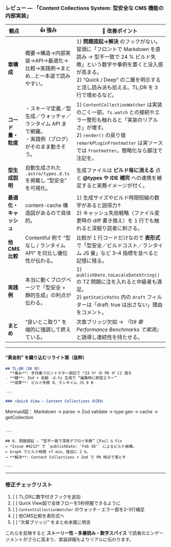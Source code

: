 ### レビュー ― 「Content Collections System: 型安全な CMS 機能の内部実装」

| 観点            | 👍 強み                                                    | 🔧 改善ポイント                                                                                                                                                         |
| ------------- | -------------------------------------------------------- | ----------------------------------------------------------------------------------------------------------------------------------------------------------------- |
| **章構成**       | 概要→構造→内部実装→API→最適化→比較→実践例→まとめ…と一本道で読みやすい。                | 1) **問題提起→解決** のフックがない。冒頭に「フロントで Markdown を直読み → 型不一致で 24 % ビルド失敗」という数字や事例を置くと没入感が高まる。<br>2) “Quick / Deep” の二層を明示すると流し読み派も拾える。TL;DR を 3 行で埋めるなど。                 |
| **コード量・粒度**   | ・スキーマ定義／型生成／ウォッチャ／ランタイム API まで網羅。<br>・実践例（ブログ）がそのまま動きそう。 | 1) `ContentCollectionWatcher` は実装のごく一部。`fs.watch` との接続やエラー整形も触れると「実装のリアルさ」が増す。<br>2) `render()` の戻り値 `remarkPluginFrontmatter` は実ソースでは `frontmatter`。簡略化なら脚注で注記を。 |
| **型生成説明**     | 自動生成された `.astro/types.d.ts` を掲載し “型安全” を可視化。             | 生成ファイルは **ビルド毎に消える** 点と **@types や IDE 補完** への連携を補足すると実務イメージが付く。                                                                                                  |
| **最適化・キャッシュ** | content-cache 構造図があるので具体的。                               | 1) 生成サイズやビルド時間短縮の数字があると説得力↑<br>2) キャッシュ失効戦略（ファイル変更時の diff 書き換え）を 1 行でも触れると深掘り読者に刺さる。                                                                              |
| **他 CMS 比較**  | Contentful 例で “型なし / ランタイムAPI” を対比し優位性が伝わる。              | 比較が 1 行コードだけなので **表形式** で「型安全／ビルドコスト／ランタイム JS 量」など 3–4 指標を並べると記憶に残る。                                                                                              |
| **実践例**       | 本当に動くブログページで「型安全 + 静的生成」の利点が伝わる。                         | 1) `publishDate.toLocaleDateString()` の TZ 問題に注を入れると中級者も満足。<br>2) `getStaticPaths` 内の `draft` フィルターは「draft: true は出さない」理由をコメント。                                   |
| **まとめ**       | “良いとこ取り” を端的に強調して終えている。                                  | 次章ブリッジ欠如 → *「09 章 Performance Benchmarks で実測」* と誘導し連続性を持たせる。                                                                                                      |

---

#### “黄金則” を織り込むリライト案（抜粋）

```markdown
## TL;DR（30 秒）
- **痛み**: 手作業フロントマター誤記で *23 %* の PR が CI 落ち
- **鍵**: Zod + 自動 .d.ts 生成で “編集時に即型エラー”
- **成果**: ビルド失敗 0、ランタイム JS 0 B

---

### ⚡Quick View — Content Collections の流れ
```

Mermaid図： Markdown → parse → Zod validate → type gen → cache → getCollection

```

---

## 0. 問題提起 — “型不一致で深夜デプロイ失敗” 💬Fail & Fix
> *Issue #4212* で `publishDate: 'Feb 30'` によるビルド崩壊。  
> Graph でビルド時間 +7 min、復旧に 2 h。
→ **解決**: Content Collections + Zod で PR 時点で落とす

---
```

---

### 修正チェックリスト

1. [ ] TL;DRに数字付きフックを追加
2. [ ] Quick View図で全体フローを5秒把握できるように
3. [ ] `ContentCollectionWatcher` のウォッチ・エラー部を2–3行補足
4. [ ] 他CMS比較を表形式へ
5. [ ] “次章ブリッジ” をまとめ末尾に明言

これらを反映すると **ストーリー性・多層読み・数字スパイス** で読者のエンゲージメントがさらに高まり、実装詳細もよりリアルに伝わります。

